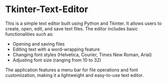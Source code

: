 # Tkinter-Text-Editor
This is a simple text editor built using Python and Tkinter. It allows users to create, open, edit, and save text files. The editor includes basic functionalities such as:
* Opening and saving files
* Editing text with a word-wrapping feature
* Changing font styles (Helvetica, Courier, Times New Roman, Arial)
* Adjusting font size (ranging from 10 to 32)

The application features a menu bar for file operations and font customization, making it a lightweight and easy-to-use text editor.

